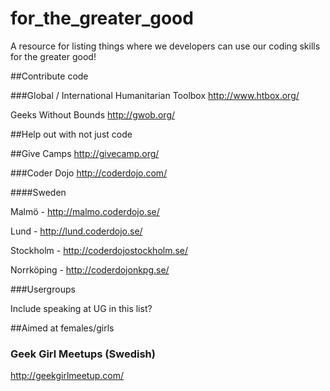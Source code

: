 for_the_greater_good
====================

A resource for listing things where we developers can use our coding skills for the greater good!

##Contribute code 

###Global / International
Humanitarian Toolbox
http://www.htbox.org/

Geeks Without Bounds
http://gwob.org/


##Help out with not just code

##Give Camps
http://givecamp.org/


###Coder Dojo
http://coderdojo.com/

####Sweden

Malmö - http://malmo.coderdojo.se/

Lund - http://lund.coderdojo.se/

Stockholm - http://coderdojostockholm.se/

Norrköping - http://coderdojonkpg.se/


###Usergroups

Include speaking at UG in this list?



##Aimed at females/girls

### Geek Girl Meetups (Swedish)
http://geekgirlmeetup.com/

